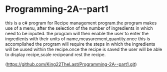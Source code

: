 # Programming-2A--part1

this is a c# program for Recipe management program.the program makes use of a menu, after the selection of the number of ingredients in which need to be inputed. the program will then enable the user to enter the ingredients with their units of name,measurement,quantity.once this is accomplished the program will require the steps in which the ingredients will be uused within the recipe.once the recipe is saved the user will be able to display recipe,scale recipeand rest the recipe.


(https://github.com/King22TheLast/Programming-2A--part1.git)
